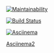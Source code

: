[![Maintainability](https://api.codeclimate.com/v1/badges/e4d9699fa7e57a9dde4c/maintainability)](https://codeclimate.com/github/vitaclear/backend-project-lvl3/maintainability)

[![Build Status](https://travis-ci.org/vitaclear/backend-project-lvl3.svg?branch=master)](https://travis-ci.org/vitaclear/backend-project-lvl3)

[![Asciinema](https://asciinema.org/a/e8VquKBQaArlbpeVBeVKrV9zU)](https://asciinema.org/a/e8VquKBQaArlbpeVBeVKrV9zU)

[Asciinema2](https://asciinema.org/a/f8vT1sAQf8Udna9DIs6Fmr61q)